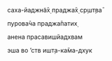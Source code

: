 саха-йаджн̃а̄х̣ праджа̄х̣ ср̣шт̣ва̄

пурова̄ча праджа̄патих̣

анена прасавишйадхвам

эша во ’ств ишт̣а-ка̄ма-дхук